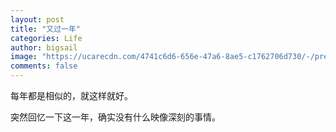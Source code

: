 ```yaml
---
layout: post
title: "又过一年"
categories: Life
author: bigsail
image: "https://ucarecdn.com/4741c6d6-656e-47a6-8ae5-c1762706d730/-/preview/1000x667/"
comments: false
---
```


每年都是相似的，就这样就好。

突然回忆一下这一年，确实没有什么映像深刻的事情。